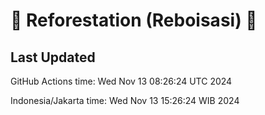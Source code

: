 
# 🌳 Reforestation (Reboisasi) 🌲

## Last Updated

GitHub Actions time: Wed Nov 13 08:26:24 UTC 2024

Indonesia/Jakarta time: Wed Nov 13 15:26:24 WIB 2024
